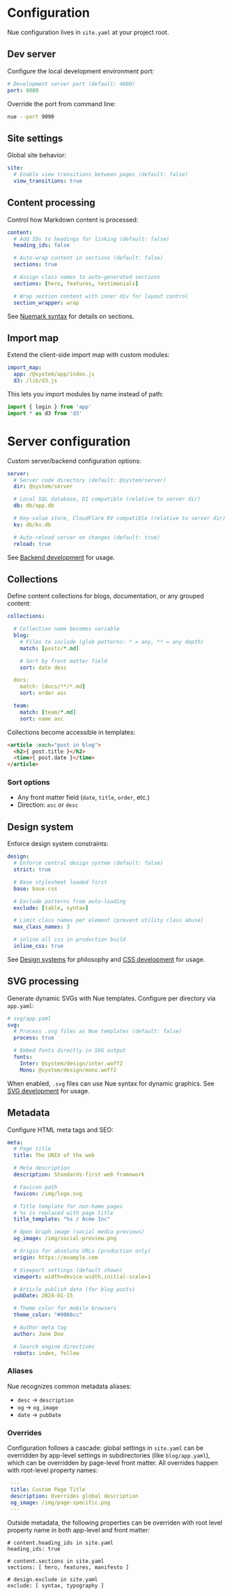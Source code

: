 
# Configuration
Nue configuration lives in `site.yaml` at your project root.


## Dev server
Configure the local development environment port:

```yaml
# Development server port (default: 4000)
port: 8080
```

Override the port from command line:
```bash
nue --port 9090
```

## Site settings
Global site behavior:

```yaml
site:
  # Enable view transitions between pages (default: false)
  view_transitions: true
```

## Content processing
Control how Markdown content is processed:

```yaml
content:
  # Add IDs to headings for linking (default: false)
  heading_ids: false

  # Auto-wrap content in sections (default: false)
  sections: true

  # Assign class names to auto-generated sections
  sections: [hero, features, testimonials]

  # Wrap section content with inner div for layout control
  section_wrapper: wrap
```

See [Nuemark syntax](nuemark-syntax) for details on sections.


## Import map

Extend the client-side import map with custom modules:

```yaml
import_map:
  app: /@system/app/index.js
  d3: /lib/d3.js
```

This lets you import modules by name instead of path:

```javascript
import { login } from 'app'
import * as d3 from 'd3'
```


# Server configuration
Custom server/backend configuration options:

```yaml
server:
  # Server code directory (default: @system/server)
  dir: @system/server

  # Local SQL database, D1 compatible (relative to server dir)
  db: db/app.db

  # Key-value store, CloudFlare KV compatible (relative to server dir)
  kv: db/kv.db

  # Auto-reload server on changes (default: true)
  reload: true
```

See [Backend development](/docs/backend-development) for usage.


## Collections
Define content collections for blogs, documentation, or any grouped content:

```yaml
collections:

  # Collection name becomes variable
  blog:
    # Files to include (glob patterns: * = any, ** = any depth)
    match: [posts/*.md]

    # Sort by front matter field
    sort: date desc

  docs:
    match: [docs/**/*.md]
    sort: order asc

  team:
    match: [team/*.md]
    sort: name asc
```

Collections become accessible in templates:

```html
<article :each="post in blog">
  <h2>{ post.title }</h2>
  <time>{ post.date }</time>
</article>
```


### Sort options
- Any front matter field (`date`, `title`, `order`, etc.)
- Direction: `asc` or `desc`


## Design system
Enforce design system constraints:

```yaml
design:
  # Enforce central design system (default: false)
  strict: true

  # Base stylesheet loaded first
  base: base.css

  # Exclude patterns from auto-loading
  exclude: [table, syntax]

  # Limit class names per element (prevent utility class abuse)
  max_class_names: 3

  # inline all css in production build
  inline_css: true
```

See [Design systems](design-systems) for philosophy and [CSS development](css-development) for usage.

## SVG processing
Generate dynamic SVGs with Nue templates. Configure per directory via `app.yaml`:

```yaml
# svg/app.yaml
svg:
  # Process .svg files as Nue templates (default: false)
  process: true

  # Embed fonts directly in SVG output
  fonts:
    Inter: @system/design/inter.woff2
    Mono: @system/design/mono.woff2
```

When enabled, `.svg` files can use Nue syntax for dynamic graphics. See [SVG development](/docs/svg-development) for usage.


## Metadata
Configure HTML meta tags and SEO:

```yaml
meta:
  # Page title
  title: The UNIX of the web

  # Meta description
  description: Standards-first web framework

  # Favicon path
  favicon: /img/logo.svg

  # Title template for non-home pages
  # %s is replaced with page title
  title_template: "%s / Acme Inc"

  # Open Graph image (social media previews)
  og_image: /img/social-preview.png

  # Origin for absolute URLs (production only)
  origin: https://example.com

  # Viewport settings (default shown)
  viewport: width=device-width,initial-scale=1

  # Article publish date (for blog posts)
  pubDate: 2024-01-15

  # Theme color for mobile browsers
  theme_color: "#0066cc"

  # Author meta tag
  author: Jane Doe

  # Search engine directives
  robots: index, follow
```

### Aliases
Nue recognizes common metadata aliases:

- `desc` → `description`
- `og` → `og_image`
- `date` → `pubDate`


### Overrides
Configuration follows a cascade: global settings in `site.yaml` can be overridden by app-level settings in subdirectories (like `blog/app.yaml`), which can be overridden by page-level front matter. All overrides happen with root-level property names:


```yaml
 ---
 title: Custom Page Title
 description: Overrides global description
 og_image: /img/page-specific.png
 ---
```

Outside metadata, the following properties can be overriden with root level property name in both app-level and front matter:

```
# content.heading_ids in site.yaml
heading_ids: true

# content.sections in site.yaml
sections: [ hero, features, manifesto ]

# design.exclude in site.yaml
exclude: [ syntax, typography ]
```

